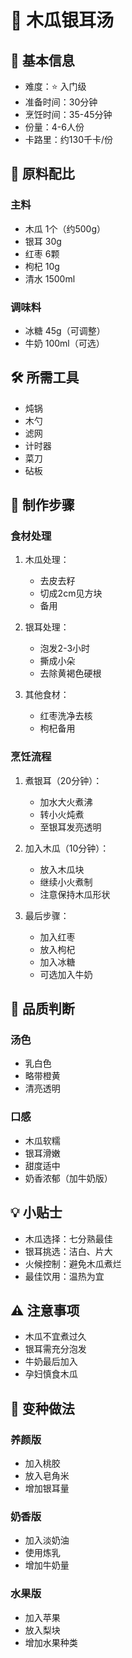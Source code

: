 # 🍈 木瓜银耳汤

## 📝 基本信息
- 难度：⭐ 入门级
- 准备时间：30分钟
- 烹饪时间：35-45分钟
- 份量：4-6人份
- 卡路里：约130千卡/份

## 🧂 原料配比
### 主料
- 木瓜 1个（约500g）
- 银耳 30g
- 红枣 6颗
- 枸杞 10g
- 清水 1500ml

### 调味料
- 冰糖 45g（可调整）
- 牛奶 100ml（可选）

## 🛠️ 所需工具
- 炖锅
- 木勺
- 滤网
- 计时器
- 菜刀
- 砧板

## 📝 制作步骤

### 食材处理
1. 木瓜处理：
   - 去皮去籽
   - 切成2cm见方块
   - 备用

2. 银耳处理：
   - 泡发2-3小时
   - 撕成小朵
   - 去除黄褐色硬根

3. 其他食材：
   - 红枣洗净去核
   - 枸杞备用

### 烹饪流程
1. 煮银耳（20分钟）：
   - 加水大火煮沸
   - 转小火炖煮
   - 至银耳发亮透明

2. 加入木瓜（10分钟）：
   - 放入木瓜块
   - 继续小火煮制
   - 注意保持木瓜形状

3. 最后步骤：
   - 加入红枣
   - 放入枸杞
   - 加入冰糖
   - 可选加入牛奶

## 🎯 品质判断

### 汤色
- 乳白色
- 略带橙黄
- 清亮透明

### 口感
- 木瓜软糯
- 银耳滑嫩
- 甜度适中
- 奶香浓郁（加牛奶版）

## 💡 小贴士
- 木瓜选择：七分熟最佳
- 银耳挑选：洁白、片大
- 火候控制：避免木瓜煮烂
- 最佳饮用：温热为宜

## ⚠️ 注意事项
- 木瓜不宜煮过久
- 银耳需充分泡发
- 牛奶最后加入
- 孕妇慎食木瓜

## 🔄 变种做法

### 养颜版
- 加入桃胶
- 放入皂角米
- 增加银耳量

### 奶香版
- 加入淡奶油
- 使用炼乳
- 增加牛奶量

### 水果版
- 加入苹果
- 放入梨块
- 增加水果种类